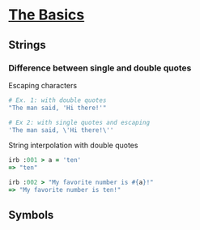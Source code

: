 # [The Basics](https://launchschool.com/books/ruby/read/basics)

## Strings

### Difference between single and double quotes

Escaping characters
```ruby
# Ex. 1: with double quotes
"The man said, 'Hi there!'"

# Ex 2: with single quotes and escaping
'The man said, \'Hi there!\''
```
String interpolation with double quotes
```ruby
irb :001 > a = 'ten'
=> "ten"

irb :002 > "My favorite number is #{a}!"
=> "My favorite number is ten!"
```

## Symbols
